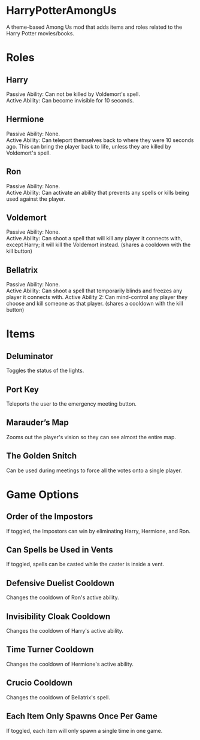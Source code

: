 # HarryPotterAmongUs
A theme-based Among Us mod that adds items and roles related to the Harry Potter movies/books.

# Roles
## Harry
Passive Ability: Can not be killed by Voldemort's spell.  
Active Ability: Can become invisible for 10 seconds.
## Hermione
Passive Ability: None.  
Active Ability: Can teleport themselves back to where they were 10 seconds ago. This can bring the player back to life, unless they are killed by Voldemort's spell.
## Ron
Passive Ability: None.  
Active Ability: Can activate an ability that prevents any spells or kills being used against the player.
## Voldemort
Passive Ability: None.  
Active Ability: Can shoot a spell that will kill any player it connects with, except Harry; it will kill the Voldemort instead. (shares a cooldown with the kill button)
## Bellatrix
Passive Ability: None.  
Active Ability: Can shoot a spell that temporarily blinds and freezes any player it connects with.
Active Ability 2: Can mind-control any player they choose and kill someone as that player. (shares a cooldown with the kill button)

# Items
## Deluminator
Toggles the status of the lights.
## Port Key
Teleports the user to the emergency meeting button.
## Marauder’s Map
Zooms out the player's vision so they can see almost the entire map.
## The Golden Snitch
Can be used during meetings to force all the votes onto a single player.

# Game Options
## Order of the Impostors
If toggled, the Impostors can win by eliminating Harry, Hermione, and Ron.
## Can Spells be Used in Vents
If toggled, spells can be casted while the caster is inside a vent.
## Defensive Duelist Cooldown
Changes the cooldown of Ron's active ability.
## Invisibility Cloak Cooldown
Changes the cooldown of Harry's active ability.
## Time Turner Cooldown
Changes the cooldown of Hermione's active ability.
## Crucio Cooldown
Changes the cooldown of Bellatrix's spell.
## Each Item Only Spawns Once Per Game
If toggled, each item will only spawn a single time in one game.
